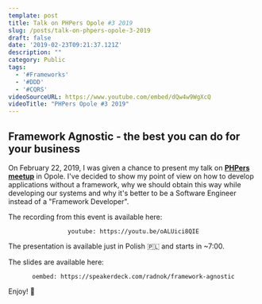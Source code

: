 ```yaml
---
template: post
title: Talk on PHPers Opole #3 2019
slug: /posts/talk-on-phpers-opole-3-2019
draft: false
date: '2019-02-23T09:21:37.121Z'
description: ""
category: Public
tags:
  - '#Frameworks'
  - '#DDD'
  - '#CQRS'
videoSourceURL: https://www.youtube.com/embed/dQw4w9WgXcQ
videoTitle: "PHPers Opole #3 2019"
---
```


## Framework Agnostic - the best you can do for your business

On February 22, 2019, I was given a chance to present my talk on **[PHPers meetup](https://www.facebook.com/events/restauracja-venezia/phpers-opole-3/387800895303484/)** in Opole. I've decided to show my point of view on how to develop applications without a framework, why we should obtain this way while developing our systems and why it's better to be a Software Engineer instead of a "Framework Developer".

The recording from this event is available here:

<div style="text-align: center;">

`youtube: https://youtu.be/oALUici8QIE`

</div>

The presentation is available just in Polish 🇵🇱 and starts in ~7:00.

The slides are available here:

<div style="text-align: center;">

`oembed: https://speakerdeck.com/radnok/framework-agnostic`

</div>

Enjoy! 🤟
